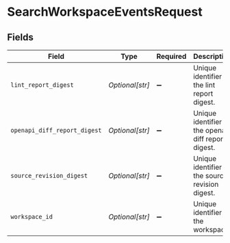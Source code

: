 # SearchWorkspaceEventsRequest


## Fields

| Field                                                | Type                                                 | Required                                             | Description                                          |
| ---------------------------------------------------- | ---------------------------------------------------- | ---------------------------------------------------- | ---------------------------------------------------- |
| `lint_report_digest`                                 | *Optional[str]*                                      | :heavy_minus_sign:                                   | Unique identifier of the lint report digest.         |
| `openapi_diff_report_digest`                         | *Optional[str]*                                      | :heavy_minus_sign:                                   | Unique identifier of the openapi diff report digest. |
| `source_revision_digest`                             | *Optional[str]*                                      | :heavy_minus_sign:                                   | Unique identifier of the source revision digest.     |
| `workspace_id`                                       | *Optional[str]*                                      | :heavy_minus_sign:                                   | Unique identifier of the workspace.                  |